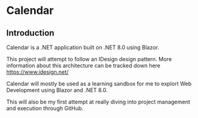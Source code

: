 # Calendar

## Introduction
Calendar is a .NET application built on .NET 8.0 using Blazor.

This project will attempt to follow an IDesign design pattern. More information about this architecture can be tracked down here https://www.idesign.net/

Calendar will mostly be used as a learning sandbox for me to explort Web Development using Blazor and .NET 8.0.

This will also be my first attempt at really diving into project management and execution through GitHub.
